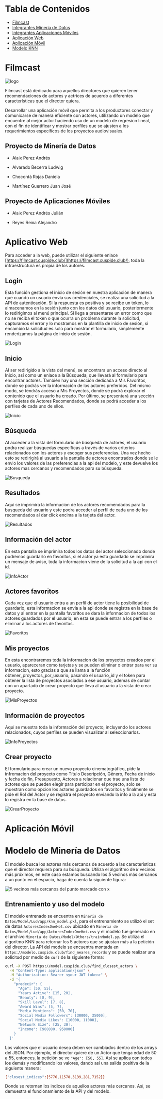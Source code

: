 # Tabla de Contenidos

- [Filmcast](#filmcast)
- [Integrantes Minería de Datos](#proyecto-de-minería-de-datos)
- [Integrantes Aplicaciones Móviles](#proyecto-de-aplicaciones-móviles)
- [Aplicación Web](#aplicativo-web)
- [Aplicación Móvil](#aplicación-móvil)
- [Modelo KNN](#modelo-de-minería-de-datos)

# Filmcast

![logo](img/5.png)


Filmcast está dedicado para aquellos directores que quieren tener recomendaciones de actores y actrices de acuerdo a diferentes características que el director quiera. 

Desarrollar una aplicación móvil que permita a los productores conectar y comunicarse de manera eficiente con actores, utilizando un modelo que encuentre al mejor actor haciendo uso de un modelo de regresion lineal, con el fin de identificar y mostrar perfiles que se ajusten a los requerimientos específicos de los proyectos audiovisuales.

## Proyecto de Minería de Datos
- Alaix Perez Andrés

- Alvarado Becerra Ludwig

- Chocontá Rojas Daniela

- Martínez Guerrero Juan José

## Proyecto de Aplicaciones Móviles

- Alaix Perez Andrés Julián

- Reyes Reina Alejandro

# Aplicativo Web

Para acceder a la web, puede utilizar el siguiente enlace [https://filmcast.cuspide.club/](https://filmcast.cuspide.club/), toda la infraestructura es propia de los autores.

## Login

Esta función gestiona el inicio de sesión en nuestra aplicación de manera que cuando un usuario envía sus credenciales, se realiza una solicitud a la API de autenticación. Si la respuesta es positiva y se recibe un token, lo almacenamos en la sesión junto con los datos del usuario, posteriormente lo redirigimos al menú principal. Si llega a presentarse un error como que no se reciba el token o que ocurra un problema durante la solicitud, capturamos el error y lo mostramos en la plantilla de inicio de sesión, si encambio la solicitud es solo para mostrar el formulario, simplemente renderizamos la página de inicio de sesión.


![Login](img/LoginWebApp.jpeg)

## Inicio

Al ser redirigido a la vista del menú, se encontrara un acceso directo al Inicio, así como un enlace a la Búsqueda, que llevará al formulario para encontrar actores. También hay una sección dedicada a Mis Favoritos, donde se podrás ver la información de los actores preferidos. Del mismo modo, se tendrás acceso a Mis Proyectos, donde se podrá explorar el contenido que el usuario ha creado. Por último, se presentará una sección con tarjetas de Actores Recomendados, donde se podrá acceder a los perfiles de cada uno de ellos.


![Inicio](img/InicioWebApp.jpg)


## Búsqueda

Al acceder a la vista del formulario de búsqueda de actores, el usuario podra realizar búsquedas específicas a través de varios criterios relacionados con los actores y escoger sus preferencias. Una vez hecho esto se redirigirá al usuario a la pantalla de actores encontrados donde se le envio los valores de las preferencias a la api del modelo, y este devuelve los actores mas cercanos y recomendados para su búsqueda.

![Busqueda](img/BusquedaWebApp.jpeg)

## Resultados

Aqui se imprimira la informacion de los actores recomendados para la busqueda del usuario y este podra acceder al perfil de cada uno de los recomendados al dar click encima a la tarjeta del actor.

![Resultados](img/ResultadosWebApp.jpg)

## Información del actor

En esta pantalla se imprimira todos los datos del actor seleccionado donde podremos guardarlo en favoritos, si el actor ya esta guardado se imprimira un mensaje de aviso, toda la informacion viene de la solicitud a la api con el id.

![InfoActor](img/InfoActorWebApp.jpg)

## Actores favoritos

Cada vez que el usuario entra a un perfil de actor tiene la posibilidad de guardarlo, esta informacion se envia a la api donde se registra en la base de datos y al entrar en la pantalla favoritos se dara la informacion de todos los actores guardados por el usuario, en esta se puede entrar a los perfiles o eliminar a los actores de favoritos.

![Favoritos](img/FavoritosWebApp.jpg)

## Mis proyectos

En esta encontraremos toda la informacion de los proyectos creados por el usuario, apareceran como tarjetas y se pueden eliminar o entrar para ver su informacion, esto gracias a que se llama a la función obtener_proyectos_por_usuario, pasando el usuario_id y el token para obtener la lista de proyectos asociados a ese usuario,  ademas de contar con un apartado de crear proyecto que lleva al usuario a la vista de crear proyecto.

![MisProyectos](img/ProyectosWebApp.jpg)

## Información de proyectos

Aquí se muestra toda la información del proyecto, incluyendo los actores relacionados, cuyos perfiles se pueden visualizar al seleccionarlos.

![InfoProyectos](img/InfoProyectosWebApp.jpg)

## Crear proyecto

El formulario para crear un nuevo proyecto cinematográfico, pide la infromacion del proyecto como Título Descripción, Género, Fecha de inicio y fecha de fin, Presupuesto, Actores a relacionar que trae una lista de actores que se pueden elegir para participar en el proyecto, solo se muestran como opcion los actores guardados en favoritos y finalmente se pide el Rol del Actor y se registra el proyecto enviando la info a la api y esta lo registra en la base de datos.

![CrearProyecto](img/CrearProyectoWebApp.jpg)




# Aplicación Móvil

# Modelo de Minería de Datos

El modelo busca los actores más cercanos de acuerdo a las características que el director requiera para su búsqueda. Utiliza el algoritmo de $k$ vecinos más próximos, en este caso estamos buscando los *5* vecinos más cercanos a un punto en el espacio, haga de cuenta la siguiente figura:

![5 vecinos más cercanos del punto marcado con x](https://miro.medium.com/v2/resize:fit:720/format:webp/0*YXH-PXGg_RPpupEB) 


## Entrenamiento y uso del modelo

El modelo entrenado se encuentra en `Mineria de Datos/Model/Lud/app/knn_model.pkl`, para el entrenamiento se utilizó el set de datos `ActoresIndexOneHot.csv` ubicado en `Mineria de Datos/Model/Lud/app/ActoresIndexOneHot.csv` y el modelo fue generado en el archivo `Mineria de Datos/Model/Others/trainModel.py`. Se utiliza el algoritmo KNN para retornar los 5 actores que se ajustan más a la petición del director. La API del modelo se encuentra montada en `https://modelo.cuspide.club/find_neares_records` y se puede realizar una solicitud por medio de `curl` de la siguiente forma:

``` bash
curl -X POST https://model.cuspide.club/find_closest_actors \
  -H "Content-Type: application/json" \
  -H "Authorization: Bearer <your JWT token>" \
  -d '{
    "predecir": {
      "Age": [50, 55],
      "Years Active": [15, 20],
      "Beauty": [8, 9],
      "Skill Level": [7, 8],
      "Award Wins": [5, 7],
      "Media Mentions": [50, 70],
      "Social Media Followers": [30000, 35000],
      "Social Media Likes": [10000, 11000],
      "Network Size": [25, 30],
      "Income": [900000, 950000]
    }
  }'
```

Los valores que el usuario desea deben ser cambiados dentro de los arrays del JSON. Por ejemplo, el director quiere de un Actor que tenga edad de 50 a 55, entonces, la petición se ve `"Age": [50, 55]`. Así se aplica con todos los demás y modificando los valores, dando así una salida positiva de la siguiente manera:

``` bash
{"closest_indices":[5776,11578,3139,281,7152]}
```

Donde se retornan los indices de aquellos actores más cercanos. Así, se demuestra el funcionamiento de la API y del modelo.
